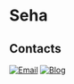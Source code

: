 # Seha
## Contacts
[![Email](https://img.shields.io/badge/email-Seha-brightgreen.svg)](mailto:sehajyang@gmail.com)
[![Blog](https://img.shields.io/badge/Blog-SehaGihubBlog-blue.svg)](https://sehajyang.github.io)
